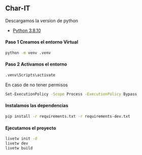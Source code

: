 ## Char-IT

Descargamos la version de python

- [Python 3.8.10](https://www.python.org/downloads/release/python-3810/)

#### Paso 1 Creamos el entorno Virtual
```bash
python -m venv .venv
```

#### Paso 2 Activamos el entorno
```bash
.venv\Scripts\activate
```

En caso de no tener permisos
```bash
Set-ExecutionPolicy -Scope Process -ExecutionPolicy Bypass
```

#### Instalamos las dependencias

```bash
pip install -r requirements.txt -r requirements-dev.txt
```

#### Ejecutamos el proyecto

```bash
livetw init -d
livetw dev
livetw build
```

